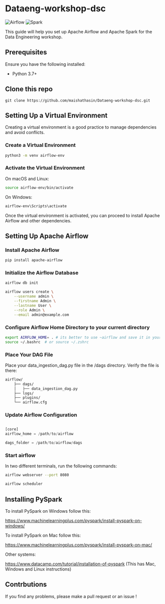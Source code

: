 # Dataeng-workshop-dsc



![Airflow](https://img.shields.io/badge/apache-airflow-017CEE.svg?logo=apache-airflow)
![Spark](https://img.shields.io/badge/apache-spark-E25A1C.svg?logo=apachespark)

This guide will help you set up Apache Airflow and Apache Spark for the Data Engineering workshop.

## Prerequisites

Ensure you have the following installed:
- Python 3.7+


## Clone this repo 

```
git clone https://github.com/maishathasin/Dataeng-workshop-dsc.git

```


## Setting Up a Virtual Environment

Creating a virtual environment is a good practice to manage dependencies and avoid conflicts.

### Create a Virtual Environment

```bash
python3 -m venv airflow-env
```

### Activate the Virtual Environment

On macOS and Linux:

```bash
source airflow-env/bin/activate
```

On Windows:

```bash
airflow-env\Scripts\activate
```


Once the virtual environment is activated, you can proceed to install Apache Airflow and other dependencies.


## Setting Up Apache Airflow

### Install Apache Airflow

```bash
pip install apache-airflow
```

### Initialize the Airflow Database
```bash
airflow db init

airflow users create \
    --username admin \
    --firstname Admin \
    --lastname User \
    --role Admin \
    --email admin@example.com
```

### Configure Airflow Home Directory to your current directory
```bash
export AIRFLOW_HOME= . # its better to use ~airflow and save it in your home 
source ~/.bashrc  # or source ~/.zshrc
```


### Place Your DAG File
Place your data_ingestion_dag.py file in the /dags directory. Verify the file is there:

```bash
airflow/
    ├── dags/
    │   ├── data_ingestion_dag.py
    ├── logs/
    ├── plugins/
    └── airflow.cfg


```


### Update Airflow Configuration

```python

[core]
airflow_home = /path/to/airflow

dags_folder = /path/to/airflow/dags

```


### Start airflow 

In two different terminals, run the following commands:


```bash
airflow webserver --port 8080
```

```bash
airflow scheduler
```


## Installing PySpark 

 To install PySpark on Windows follow this: 
 
 https://www.machinelearningplus.com/pyspark/install-pyspark-on-windows/


 To install PySpark on Mac follow this:
 
  https://www.machinelearningplus.com/pyspark/install-pyspark-on-mac/

 Other systems:

 https://www.datacamp.com/tutorial/installation-of-pyspark (This has Mac, Windows and Linux instructions)




## Contrbutions 

If you find any problems, please make a pull request or an issue !